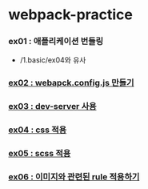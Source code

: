 # webpack-practice
### ex01 : 애플리케이션 번들링
+ /1.basic/ex04와 유사
### [ex02 : webapck.config.js 만들기](https://github.com/luster1031/JAVA_Expert_courses_Practice/tree/master/react-practices/1.basics/webpack-practice/ex02)
### [ex03 : dev-server 사용](https://github.com/luster1031/JAVA_Expert_courses_Practice/tree/master/react-practices/1.basics/webpack-practice/ex03)
### [ex04 : css 적용](https://github.com/luster1031/JAVA_Expert_courses_Practice/tree/master/react-practices/1.basics/webpack-practice/ex04)
### [ex05 : scss 적용](https://github.com/luster1031/JAVA_Expert_courses_Practice/tree/master/react-practices/1.basics/webpack-practice/ex05)
### [ex06 : 이미지와 관련된 rule 적용하기](https://github.com/luster1031/JAVA_Expert_courses_Practice/tree/master/react-practices/1.basics/webpack-practice/ex06)